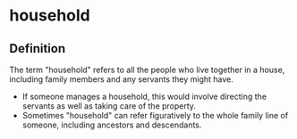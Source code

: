 # household

## Definition

The term "household" refers to all the people who live together in a house, including family members and any servants they might have.

* If someone manages a household, this would involve directing the servants as well as taking care of the property.
* Sometimes "household" can refer figuratively to the whole family line of someone, including ancestors and descendants.